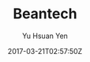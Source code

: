 ---
title: Beantech
github: https://github.com/YenYuHsuan/hexo-theme-beantech/
demo: http://beantech.org/
author: Yu Hsuan Yen
ssg:
  - Hexo
cms:
  - No Cms
date: 2017-03-21T02:57:50Z
github_branch: master
---